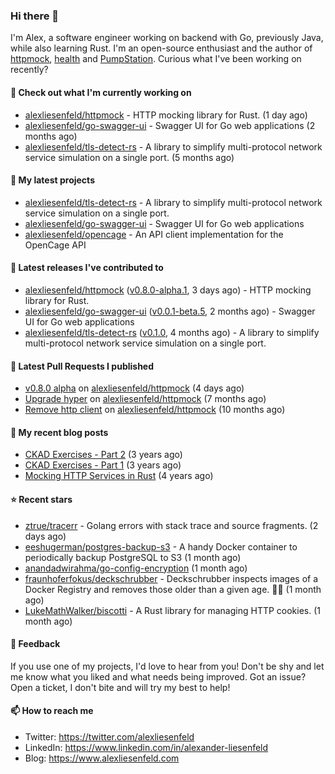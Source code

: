 ### Hi there 👋

I'm Alex, a software engineer working on backend with Go, previously Java, while also learning Rust.
I'm an open-source enthusiast and the author of [httpmock](https://github.com/alexliesenfeld/httpmock),
[health](https://github.com/alexliesenfeld/health) and [PumpStation](https://alexliesenfeld.github.io/pumpstation/). 
Curious what I've been working on recently?

#### 👷 Check out what I'm currently working on

- [alexliesenfeld/httpmock](https://github.com/alexliesenfeld/httpmock) - HTTP mocking library for Rust. (1 day ago)
- [alexliesenfeld/go-swagger-ui](https://github.com/alexliesenfeld/go-swagger-ui) - Swagger UI for Go web applications (2 months ago)
- [alexliesenfeld/tls-detect-rs](https://github.com/alexliesenfeld/tls-detect-rs) - A library to simplify multi-protocol network service simulation on a single port. (5 months ago)

#### 🌱 My latest projects

- [alexliesenfeld/tls-detect-rs](https://github.com/alexliesenfeld/tls-detect-rs) - A library to simplify multi-protocol network service simulation on a single port.
- [alexliesenfeld/go-swagger-ui](https://github.com/alexliesenfeld/go-swagger-ui) - Swagger UI for Go web applications
- [alexliesenfeld/opencage](https://github.com/alexliesenfeld/opencage) - An API client implementation for the OpenCage API

#### 🔭 Latest releases I've contributed to

- [alexliesenfeld/httpmock](https://github.com/alexliesenfeld/httpmock) ([v0.8.0-alpha.1](https://github.com/alexliesenfeld/httpmock/releases/tag/v0.8.0-alpha.1), 3 days ago) - HTTP mocking library for Rust.
- [alexliesenfeld/go-swagger-ui](https://github.com/alexliesenfeld/go-swagger-ui) ([v0.0.1-beta.5](https://github.com/alexliesenfeld/go-swagger-ui/releases/tag/v0.0.1-beta.5), 2 months ago) - Swagger UI for Go web applications
- [alexliesenfeld/tls-detect-rs](https://github.com/alexliesenfeld/tls-detect-rs) ([v0.1.0](https://github.com/alexliesenfeld/tls-detect-rs/releases/tag/v0.1.0), 4 months ago) - A library to simplify multi-protocol network service simulation on a single port.

#### 🔨 Latest Pull Requests I published

- [v0.8.0 alpha](https://github.com/alexliesenfeld/httpmock/pull/109) on [alexliesenfeld/httpmock](https://github.com/alexliesenfeld/httpmock) (4 days ago)
- [Upgrade hyper](https://github.com/alexliesenfeld/httpmock/pull/98) on [alexliesenfeld/httpmock](https://github.com/alexliesenfeld/httpmock) (7 months ago)
- [Remove http client](https://github.com/alexliesenfeld/httpmock/pull/91) on [alexliesenfeld/httpmock](https://github.com/alexliesenfeld/httpmock) (10 months ago)

#### 📜 My recent blog posts

- [CKAD Exercises - Part 2](https://alexliesenfeld.github.io/posts/ckad-excercises-2/) (3 years ago)
- [CKAD Exercises - Part 1](https://alexliesenfeld.github.io/posts/ckad-excercises-1/) (3 years ago)
- [Mocking HTTP Services in Rust](https://alexliesenfeld.github.io/posts/mocking-http--services-in-rust/) (4 years ago)

#### ⭐ Recent stars

- [ztrue/tracerr](https://github.com/ztrue/tracerr) - Golang errors with stack trace and source fragments. (2 days ago)
- [eeshugerman/postgres-backup-s3](https://github.com/eeshugerman/postgres-backup-s3) - A handy  Docker container to periodically backup PostgreSQL to S3 (1 month ago)
- [anandadwirahma/go-config-encryption](https://github.com/anandadwirahma/go-config-encryption) (1 month ago)
- [fraunhoferfokus/deckschrubber](https://github.com/fraunhoferfokus/deckschrubber) - Deckschrubber inspects images of a Docker Registry and removes those older than a given age. :high_brightness::ship: (1 month ago)
- [LukeMathWalker/biscotti](https://github.com/LukeMathWalker/biscotti) - A Rust library for managing HTTP cookies. (1 month ago)

#### 💬 Feedback

If you use one of my projects, I'd love to hear from you! Don't be shy and let me know what you liked
and what needs being improved. Got an issue? Open a ticket, I don't bite and will try my best to help!

#### 📫 How to reach me

- Twitter: https://twitter.com/alexliesenfeld
- LinkedIn: https://www.linkedin.com/in/alexander-liesenfeld
- Blog: https://www.alexliesenfeld.com
